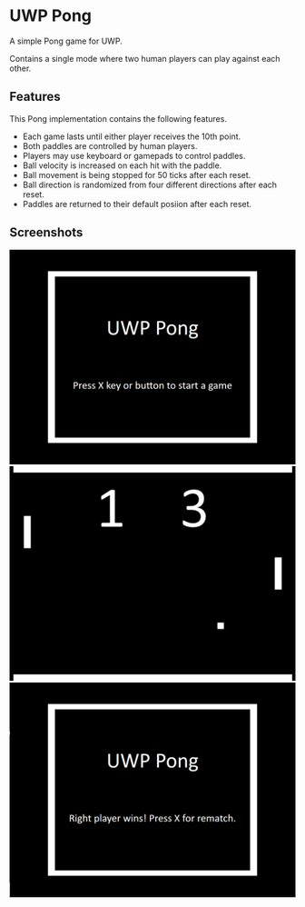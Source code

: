 # UWP Pong
A simple Pong game for UWP.

Contains a single mode where two human players can play against each other.

## Features
This Pong implementation contains the following features.
* Each game lasts until either player receives the 10th point.
* Both paddles are controlled by human players.
* Players may use keyboard or gamepads to control paddles.
* Ball velocity is increased on each hit with the paddle.
* Ball movement is being stopped for 50 ticks after each reset.
* Ball direction is randomized from four different directions after each reset.
* Paddles are returned to their default posiion after each reset.

## Screenshots
![alt text](https://github.com/toivjon/uwp-pong/blob/master/Screenshots/welcome.png "Welcome")
![alt text](https://github.com/toivjon/uwp-pong/blob/master/Screenshots/court.png "Court")
![alt text](https://github.com/toivjon/uwp-pong/blob/master/Screenshots/endgame.png "EndGame")